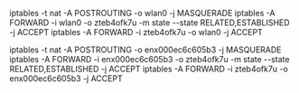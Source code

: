 iptables -t nat -A POSTROUTING -o wlan0 -j MASQUERADE
iptables -A FORWARD -i wlan0 -o zteb4ofk7u -m state --state RELATED,ESTABLISHED -j ACCEPT
iptables -A FORWARD -i zteb4ofk7u -o wlan0 -j ACCEPT





iptables -t nat -A POSTROUTING -o enx000ec6c605b3 -j MASQUERADE
iptables -A FORWARD -i enx000ec6c605b3 -o zteb4ofk7u -m state --state RELATED,ESTABLISHED -j ACCEPT
iptables -A FORWARD -i zteb4ofk7u -o enx000ec6c605b3 -j ACCEPT
